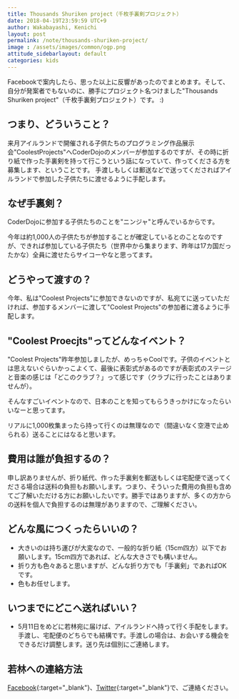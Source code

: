 ```yaml
---
title: Thousands Shuriken project（千枚手裏剣プロジェクト）
date: 2018-04-19T23:59:59 UTC+9
author: Wakabayashi, Kenichi
layout: post
permalink: /note/thousands-shuriken-project/
image : /assets/images/common/ogp.png
attitude_sidebarlayout: default
categories: kids
---
```

Facebookで案内したら、思った以上に反響があったのでまとめます。そして、自分が発案者でもないのに、勝手にプロジェクト名つけました"Thousands Shuriken project"（千枚手裏剣プロジェクト）です。 :)

## つまり、どういうこと？
来月アイルランドで開催される子供たちのプログラミング作品展示会"CoolestProjects"へCoderDojoのメンバーが参加するのですが、その時に折り紙で作った手裏剣を持って行こうという話になっていて、作ってくださる方を募集します、ということです。
手渡しもしくは郵送などで送ってくださればアイルランドで参加した子供たちに渡せるように手配します。

## なぜ手裏剣？
CoderDojoに参加する子供たちのことを"ニンジャ"と呼んでいるからです。

今年は約1,000人の子供たちが参加することが確定しているとのことなのですが、できれば参加している子供たち（世界中から集まります、昨年は17カ国だったかな）全員に渡せたらサイコーやなと思ってます。

## どうやって渡すの？
今年、私は"Coolest Projects"に参加できないのですが、私宛てに送っていただければ、参加するメンバーに渡して"Coolest Projects"の参加者に渡るように手配します。

## "Coolest Proecjts"ってどんなイベント？
"Coolest Projects"昨年参加しましたが、めっちゃCoolです。子供のイベントとは思えないぐらいかっこよくて、最後に表彰式があるのですが表彰式のステージと音楽の感じは「どこのクラブ？」って感じです（クラブに行ったことはありませんが）。

そんなすごいイベントなので、日本のことを知ってもらうきっかけになったらいいなーと思ってます。

リアルに1,000枚集まったら持って行くのは無理なので（間違いなく空港で止められる）送ることにはなると思います。

## 費用は誰が負担するの？
申し訳ありませんが、折り紙代、作った手裏剣を郵送もしくは宅配便で送ってくださる場合は送料の負担もお願いします。つまり、そういった費用の負担も含めてご了解いただける方にお願いしたいです。勝手ではありますが、多くの方からの送料を個人で負担するのは無理がありますので、ご理解ください。

## どんな風につくったらいいの？
- 大きいのは持ち運びが大変なので、一般的な折り紙（15cm四方）以下でお願いします。15cm四方であれば、どんな大きさでも構いません。
- 折り方も色々あると思いますが、どんな折り方でも「手裏剣」であればOKです。
- 色もお任せします。

## いつまでにどこへ送ればいい？
- 5月11日をめどに若林宛に届けば、アイルランドへ持って行く手配をします。手渡し、宅配便のどちらでも結構です。手渡しの場合は、お会いする機会をできるだけ調整します。送り先は個別にご連絡します。

## 若林への連絡方法
[Facebook](https://www.facebook.com/kwaka1208){:target="_blank"}、[Twitter](https://twitter.com/kwaka1208){:target="_blank"}で、ご連絡ください。
